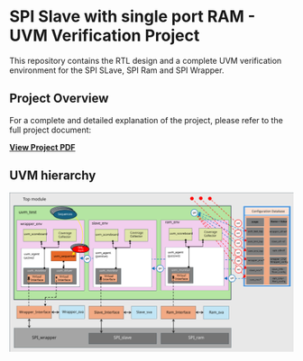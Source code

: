 # SPI Slave with single port RAM - UVM Verification Project

This repository contains the RTL design and a complete UVM verification environment for the SPI SLave, SPI Ram and SPI Wrapper.

## Project Overview

For a complete and detailed explanation of the project, please refer to the full project document:

**[View Project PDF](./SPI_Slave_with_Single_port_Ram.pdf)**

## UVM hierarchy 

![UVM Verification Environment Block Diagram](./Wrapper.svg)

